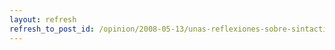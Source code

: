 ```yaml
---
layout: refresh
refresh_to_post_id: /opinion/2008-05-13/unas-reflexiones-sobre-sintactic-sugar-y-el-goto
---
```

